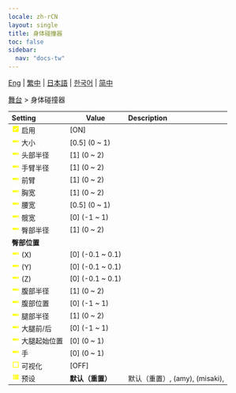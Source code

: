 ```yaml
---
locale: zh-rCN
layout: single
title: 身体碰撞器
toc: false
sidebar:
  nav: "docs-tw"
---
```

[Eng](/dancexr/menu/2025.4/stage/body_colliders) | [繁中](/tw/dancexr/menu/2025.4/stage/body_colliders) | [日本語](/jp/dancexr/menu/2025.4/stage/body_colliders) | [한국어](/kr/dancexr/menu/2025.4/stage/body_colliders) | [简中](/zh/dancexr/menu/2025.4/stage/body_colliders)

[舞台](../menu#舞台) > 身体碰撞器



| Setting | Value | Description |
| :--- | --- | :--- |
|<nobr><img src="/images/icon/ic_check_on.png" alt="check on icon"/> 启用</nobr>| [ON] | 
|<nobr><img src="/images/icon/ic_slider.png" alt="slider icon"/> 大小</nobr>| [0.5] (0 ~ 1) | 
|<nobr><img src="/images/icon/ic_slider.png" alt="slider icon"/> 头部半径</nobr>| [1] (0 ~ 2) | 
|<nobr><img src="/images/icon/ic_slider.png" alt="slider icon"/> 手臂半径</nobr>| [1] (0 ~ 2) | 
|<nobr><img src="/images/icon/ic_slider.png" alt="slider icon"/> 前臂</nobr>| [1] (0 ~ 2) | 
|<nobr><img src="/images/icon/ic_slider.png" alt="slider icon"/> 胸宽</nobr>| [1] (0 ~ 2) | 
|<nobr><img src="/images/icon/ic_slider.png" alt="slider icon"/> 腰宽</nobr>| [0.5] (0 ~ 1) | 
|<nobr><img src="/images/icon/ic_slider.png" alt="slider icon"/> 髋宽</nobr>| [0] (-1 ~ 1) | 
|<nobr><img src="/images/icon/ic_slider.png" alt="slider icon"/> 臀部半径</nobr>| [1] (0 ~ 2) | 
|<nobr> <b>臀部位置</b></nobr>|| 
|<nobr><img src="/images/icon/ic_slider.png" alt="slider icon"/> (X)</nobr>| [0] (-0.1 ~ 0.1) | 
|<nobr><img src="/images/icon/ic_slider.png" alt="slider icon"/> (Y)</nobr>| [0] (-0.1 ~ 0.1) | 
|<nobr><img src="/images/icon/ic_slider.png" alt="slider icon"/> (Z)</nobr>| [0] (-0.1 ~ 0.1) | 
|<nobr><img src="/images/icon/ic_slider.png" alt="slider icon"/> 腹部半径</nobr>| [1] (0 ~ 2) | 
|<nobr><img src="/images/icon/ic_slider.png" alt="slider icon"/> 腹部位置</nobr>| [0] (-1 ~ 1) | 
|<nobr><img src="/images/icon/ic_slider.png" alt="slider icon"/> 腿部半径</nobr>| [1] (0 ~ 2) | 
|<nobr><img src="/images/icon/ic_slider.png" alt="slider icon"/> 大腿前/后</nobr>| [0] (-1 ~ 1) | 
|<nobr><img src="/images/icon/ic_slider.png" alt="slider icon"/> 大腿起始位置</nobr>| [0] (0 ~ 1) | 
|<nobr><img src="/images/icon/ic_slider.png" alt="slider icon"/> 手</nobr>| [0] (0 ~ 1) | 
|<nobr><img src="/images/icon/ic_check_off.png" alt="check off icon"/> 可视化</nobr>| [OFF] | 
|<nobr><img src="/images/icon/ic_list.png" alt="list icon"/> 预设</nobr>| **默认（重置）** | 默认（重置）, (amy), (misaki),  |

